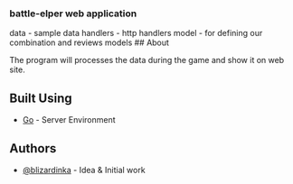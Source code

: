 <h3 align="left">battle-elper web application</h3>
data - sample data
handlers - http handlers 
model - for defining our combination and reviews models
## About <a name = "about"></a>

The program will processes the data during the game and show it on web site.

## Built Using <a name = "built_using"></a>

- [Go](https://golang.org) - Server Environment

## Authors <a name = "authors"></a>

- [@blizardinka](https://github.com/blizardinka) - Idea & Initial work 